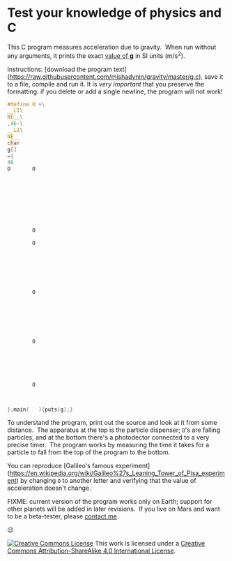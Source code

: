 # Test your knowledge of physics and C

This C program measures acceleration due to gravity.&nbsp;
When run without any arguments, it prints the exact
[value of **g**](http://physics.nist.gov/cgi-bin/cuu/Value?gn)
in SI units (m/s<sup>2</sup>).

Instructions: [download the program text]
(https://raw.githubusercontent.com/mishadynin/gravity/master/g.c),
save it to a file, compile and run it.  It is *very important*
that you preserve the formatting: if you delete or add a single newline,
the program will not work!

```C
#define O +\
__LI\
NE__\
,46-\
__LI\
NE__
char
g[]
={
46
O       O









        O

        O







        O







        O






        O



};main(   ){puts(g);}
```

To understand the program, print out the source and look at it from
some distance.&nbsp;
The apparatus at the top is the particle dispenser; `O`'s
are falling particles, and at the bottom there's a photodector
connected to a very precise timer.&nbsp;  The program works by measuring
the time it takes for a particle to fall from the top of the program
to the bottom.

You can reproduce [Galileo's famous experiment]
(https://en.wikipedia.org/wiki/Galileo%27s_Leaning_Tower_of_Pisa_experiment)
by changing `O` to another letter and verifying that the value of
acceleration doesn't change.

FIXME: current version of the program works only on Earth;
support for other planets will be added in later revisions.&nbsp;
If you live on Mars and want to be a beta-tester, please
[contact me](http://mishadynin.com/#contact).

:wink:

<a rel="license" href="http://creativecommons.org/licenses/by-sa/4.0/"><img
  alt="Creative Commons License" style="border-width:0"
  src="https://i.creativecommons.org/l/by-sa/4.0/88x31.png" /></a>
This work is licensed under a <a rel="license"
  href="http://creativecommons.org/licenses/by-sa/4.0/">Creative Commons
  Attribution-ShareAlike 4.0 International License</a>.
